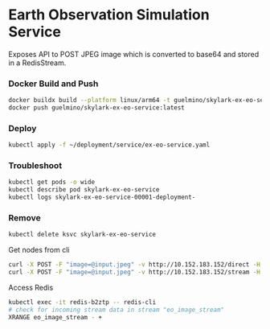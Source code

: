 # Earth Observation Simulation Service
Exposes API to POST JPEG image which is converted to base64 and stored in a RedisStream. 

### Docker Build and Push
```bash
docker buildx build --platform linux/arm64 -t guelmino/skylark-ex-eo-service:latest .
docker push guelmino/skylark-ex-eo-service:latest
```
### Deploy
```bash
kubectl apply -f ~/deployment/service/ex-eo-service.yaml
```
### Troubleshoot
```bash
kubectl get pods -o wide
kubectl describe pod skylark-ex-eo-service
kubectl logs skylark-ex-eo-service-00001-deployment-
```
### Remove
```bash
kubectl delete ksvc skylark-ex-eo-service
```

Get nodes from cli
```bash
curl -X POST -F "image=@input.jpeg" -v http://10.152.183.152/direct -H "Host: skylark-ex-eo-service.default.svc.cluster.local"
curl -X POST -F "image=@input.jpeg" -v http://10.152.183.152/stream -H "Host: skylark-ex-eo-service.default.svc.cluster.local"
```

Access Redis
```bash
kubectl exec -it redis-b2ztp -- redis-cli
# check for incoming stream data in stream "eo_image_stream"
XRANGE eo_image_stream - +
```